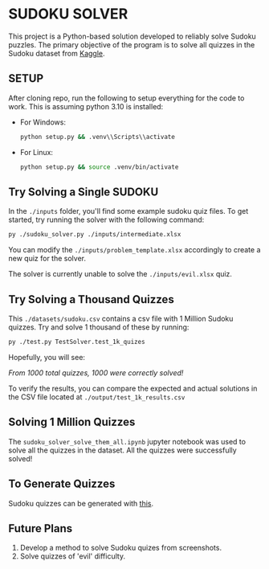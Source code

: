 # SUDOKU SOLVER

This project is a Python-based solution developed to reliably solve Sudoku puzzles. The primary objective of the program is to solve all quizzes in the Sudoku dataset from [Kaggle](https://www.kaggle.com/datasets/bryanpark/sudoku?resource=download).

## SETUP

After cloning repo, run the following to setup everything for the code to work. This is assuming python 3.10 is installed:

- For Windows:
  
    ```cmd
    python setup.py && .venv\\Scripts\\activate
    ```

- For Linux:
  
    ``` bash
    python setup.py && source .venv/bin/activate
    ```

## Try Solving a Single SUDOKU

In the `./inputs` folder, you'll find some example sudoku quiz files. To get started, try running the solver with the following command:

``` bash
py ./sudoku_solver.py ./inputs/intermediate.xlsx
```

You can modify the `./inputs/problem_template.xlsx` accordingly to create a new quiz for the solver.

The solver is currently unable to solve the `./inputs/evil.xlsx` quiz.

## Try Solving a Thousand Quizzes

This `./datasets/sudoku.csv` contains a csv file with 1 Million Sudoku quizzes. Try and solve 1 thousand of these by running:

``` bash
py ./test.py TestSolver.test_1k_quizes
```

Hopefully, you will see:

*From 1000 total quizzes, 1000 were correctly solved!*

To verify the results, you can compare the expected and actual solutions in the CSV file located at `./output/test_1k_results.csv`

## Solving 1 Million Quizzes

The `sudoku_solver_solve_them_all.ipynb` jupyter notebook was used to solve all the quizzes in the dataset. All the quizzes were successfully solved!

## To Generate Quizzes

Sudoku quizzes can be generated with [this](https://www.ocf.berkeley.edu/~arel/sudoku/main.html).

## Future Plans

1. Develop a method to solve Sudoku quizes from screenshots.
2. Solve quizzes of 'evil' difficulty.
